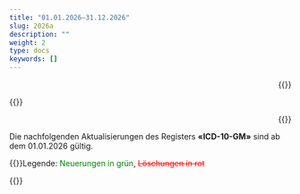```yaml
---
title: "01.01.2026–31.12.2026"
slug: 2026a
description: ""
weight: 2
type: docs
keywords: []
---
```


<p style="text-align: right;">{{<printButton>}}


{{<markdown>}} 

<p style="text-align: right;">{{<printButton>}}
  
Die nachfolgenden Aktualisierungen des Registers **«ICD-10-GM»** sind ab dem 01.01.2026 gültig. 
  
{{<markdown>}}Legende: <font color="green">Neuerungen in grün</font>, <font color="red">~~Löschungen in rot~~</font>
  
 {{</markdown>}}
